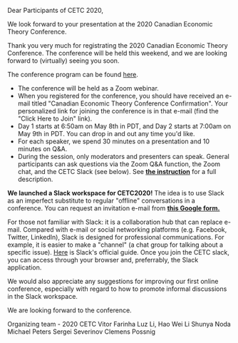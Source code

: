Dear Participants of CETC 2020,

We look forward to your presentation at the 2020 Canadian Economic Theory Conference.

Thank you very much for registrating the 2020 Canadian Economic Theory Conference. The conference will be held this weekend, and we are looking forward to (virtually) seeing you soon.

The conference program can be found [here](https://michaelpetersubc.github.io/cetc/2020/conference_program).
* The conference will be held as a Zoom webinar.
* When you registered for the conference, you should have received an e-mail titled "Canadian Economic Theory Conference Confirmation". Your personalized link for joining the conference is in that e-mail (find the "Click Here to Join" link).
* Day 1 starts at 6:50am on May 8th in PDT, and Day 2 starts at 7:00am on May 9th in PDT. You can drop in and out any time you'd like.
* For each speaker, we spend 30 minutes on a presentation and 10 minutes on Q&A.
* During the session, only moderators and presenters can speak. General participants can ask questions via the Zoom Q&A function, the Zoom chat, and the CETC Slack (see below). See **[the instruction](https://michaelpetersubc.github.io/cetc/2020/CETC-instructions)** for a full description.

**We launched a Slack workspace for CETC2020!** The idea is to use Slack as an imperfect substitute to regular "offline" conversations in a conference. You can request an invitation e-mail from **[this Google form.](https://docs.google.com/forms/d/e/1FAIpQLScgZQ4cSAIUgLg7OM-sC0BPf-Xj9tKLwHdodSb20HpOGUao2Q/viewform)**

For those not familiar with Slack: it is a collaboration hub that can replace e-mail. Compared with e-mail or social networking platforms (e.g. Facebook, Twitter, LinkedIn), Slack is designed for professional communications. For example, it is easier to make a "channel" (a chat group for talking about a specific issue). [Here](https://slack.com/intl/en-ca/help/articles/115004071768-What-is-Slack-) is Slack's official guide. Once you join the CETC slack, you can access through your browser and, preferrably, the Slack application.

We would also appreciate any suggestions for improving our first online conference, especially with regard to how to promote informal discussions in the Slack workspace.

We are looking forward to the conference.

Organizing team - 2020 CETC
Vitor Farinha Luz
Li, Hao
Wei Li
Shunya Noda
Michael Peters
Sergei Severinov
Clemens Possnig
